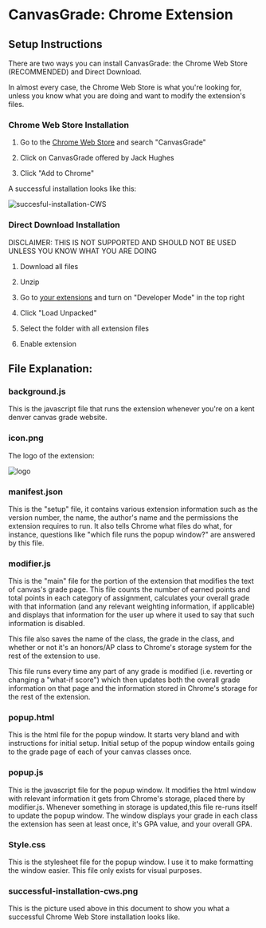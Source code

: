# CanvasGrade: Chrome Extension

## Setup Instructions

There are two ways you can install CanvasGrade: the Chrome Web Store (RECOMMENDED) and Direct Download.

In almost every case, the Chrome Web Store is what you're looking for, unless you know what you are doing and want to modify the extension's files.

### Chrome Web Store Installation

1. Go to the [Chrome Web Store](https://chrome.google.com/webstore/category/extensions) and search "CanvasGrade"

2. Click on CanvasGrade offered by Jack Hughes

3. Click "Add to Chrome"

A successful installation looks like this: 

![succesful-installation-CWS](https://github.com/Jackman3323/CanvasGrade-Real/raw/CHROME-Master/successful-installation-cws.png)

### Direct Download Installation

DISCLAIMER: THIS IS NOT SUPPORTED AND SHOULD NOT BE USED UNLESS YOU KNOW WHAT YOU ARE DOING

1. Download all files

2. Unzip

3. Go to [your extensions](chrome://extensions/) and turn on "Developer Mode" in the top right

4. Click "Load Unpacked"

5. Select the folder with all extension files

6. Enable extension

## File Explanation:

### background.js

This is the javascript file that runs the extension whenever you're on a kent denver canvas grade website.

### icon.png

The logo of the extension:

![logo](https://github.com/Jackman3323/CanvasGrade-Real/raw/CHROME-Master/icon.png)

### manifest.json

This is the "setup" file, it contains various extension information such as the version number, the name, the author's name and the permissions the extension requires to run. It also tells Chrome what files do what, for instance, questions like "which file runs the popup window?" are answered by this file.

### modifier.js

This is the "main" file for the portion of the extension that modifies the text of canvas's grade page. This file counts the number of earned points and total points in each category of assignment, calculates your overall grade with that information (and any relevant weighting information, if applicable) and displays that information for the user up where it used to say that such information is disabled.

This file also saves the name of the class, the grade in the class, and whether or not it's an honors/AP class to Chrome's storage system for the rest of the extension to use.

This file runs every time any part of any grade is modified (i.e. reverting or changing a "what-if score") which then updates both the overall grade information on that page and the information stored in Chrome's storage for the rest of the extension.

### popup.html

This is the html file for the popup window. It starts very bland and with instructions for initial setup. Initial setup of the popup window entails going to the grade page of each of your canvas classes once. 

### popup.js

This is the javascript file for the popup window. It modifies the html window with relevant information it gets from Chrome's storage, placed there by modifier.js. Whenever something in storage is updated,this file re-runs itself to update the popup window. The window displays your grade in each class the extension has seen at least once, it's GPA value, and your overall GPA.

### Style.css

This is the stylesheet file for the popup window. I use it to make formatting the window easier. This file only exists for visual purposes.

### successful-installation-cws.png

This is the picture used above in this document to show you what a successful Chrome Web Store installation looks like.
